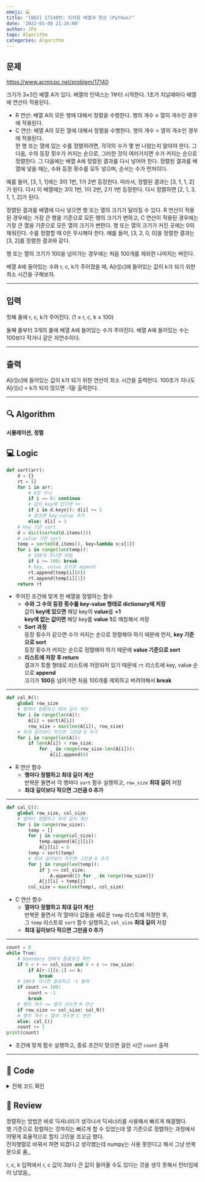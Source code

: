 ```yaml
---
emoji: 💻
title: "[BOJ] 17140번: 이차원 배열과 연산 (Python)"
date: '2022-01-08 21:16:00'
author: JFe
tags: Algorithm
categories: Algorithm
---
```


## 문제
https://www.acmicpc.net/problem/17140

크기가 3×3인 배열 A가 있다. 배열의 인덱스는 1부터 시작한다. 1초가 지날때마다 배열에 연산이 적용된다.  

- R 연산: 배열 A의 모든 행에 대해서 정렬을 수행한다. 행의 개수 ≥ 열의 개수인 경우에 적용된다.  
- C 연산: 배열 A의 모든 열에 대해서 정렬을 수행한다. 행의 개수 < 열의 개수인 경우에 적용된다.  
한 행 또는 열에 있는 수를 정렬하려면, 각각의 수가 몇 번 나왔는지 알아야 한다. 그 다음, 수의 등장 횟수가 커지는 순으로, 그러한 것이 여러가지면 수가 커지는 순으로 정렬한다. 그 다음에는 배열 A에 정렬된 결과를 다시 넣어야 한다. 정렬된 결과를 배열에 넣을 때는, 수와 등장 횟수를 모두 넣으며, 순서는 수가 먼저이다.  

예를 들어, [3, 1, 1]에는 3이 1번, 1가 2번 등장한다. 따라서, 정렬된 결과는 [3, 1, 1, 2]가 된다. 다시 이 배열에는 3이 1번, 1이 2번, 2가 1번 등장한다. 다시 정렬하면 [2, 1, 3, 1, 1, 2]가 된다.  

정렬된 결과를 배열에 다시 넣으면 행 또는 열의 크기가 달라질 수 있다. R 연산이 적용된 경우에는 가장 큰 행을 기준으로 모든 행의 크기가 변하고, C 연산이 적용된 경우에는 가장 큰 열을 기준으로 모든 열의 크기가 변한다. 행 또는 열의 크기가 커진 곳에는 0이 채워진다. 수를 정렬할 때 0은 무시해야 한다. 예를 들어, [3, 2, 0, 0]을 정렬한 결과는 [3, 2]를 정렬한 결과와 같다.  

행 또는 열의 크기가 100을 넘어가는 경우에는 처음 100개를 제외한 나머지는 버린다.  

배열 A에 들어있는 수와 r, c, k가 주어졌을 때, A[r][c]에 들어있는 값이 k가 되기 위한 최소 시간을 구해보자.  

---

## 입력  
첫째 줄에 r, c, k가 주어진다. (1 ≤ r, c, k ≤ 100)  

둘째 줄부터 3개의 줄에 배열 A에 들어있는 수가 주어진다. 배열 A에 들어있는 수는 100보다 작거나 같은 자연수이다.  

---

## 출력  
A[r][c]에 들어있는 값이 k가 되기 위한 연산의 최소 시간을 출력한다. 100초가 지나도 A[r][c] = k가 되지 않으면 -1을 출력한다.  

---

## 🔍 Algorithm
**시뮬레이션, 정렬**

## 💻 Logic

```Python
def sort(arr):
    d = {}
    rt = []
    for i in arr:
        # 0은 무시
        if i == 0: continue
        # 값이 key에 있으면 ++
        if i in d.keys(): d[i] += 1
        # 없으면 key-value 추가
        else: d[i] = 1
    # key 기준 sort
    d = dict(sorted(d.items()))
    # value 기준 sort
    temp = sorted(d.items(), key=lambda x:x[1])
    for i in range(len(temp)):
        # 100개 지나면 버림
        if i >= 100: break
        # key, value 순으로 append
        rt.append(temp[i][0])
        rt.append(temp[i][1])
    return rt
```

- 주어진 조건에 맞게 한 배열을 정렬하는 함수  
  - **수와 그 수의 등장 횟수를 key-value 형태로 dictionary에 저장**  
    값이 **key에 있으면** 해당 key의 **value**를 **+1**  
    **key에 없는 값이면** 해당 key를 **value** **1**로 매칭해서 저장  
  - **Sort 과정**  
    등장 횟수가 같으면 수가 커지는 순으로 정렬해야 하기 때문에 먼저, **key 기준으로 sort**  
    등장 횟수가 커지는 순으로 정렬해야 하기 때문에 **value 기준으로 sort**  
  - **리스트에 저장 후 return**  
    결과가 튜플 형태로 리스트에 저장되어 있기 때문에 `rt` 리스트에 key, value 순으로 **append**  
    크기가 **100**을 넘어가면 처음 100개를 제외하고 버려야해서 **break**  

---

```Python
def cal_R():
    global row_size
    # 행마다 정렬하고 최대 길이 계산
    for i in range(len(A)):
        A[i] = sort(A[i])
        row_size = max(len(A[i]), row_size)
    # 최대 길이보다 작으면 그만큼 0 추가
    for i in range(len(A)):
        if len(A[i]) < row_size:
            for _ in range(row_size-len(A[i])):
                A[i].append(0)
```

- R 연산 함수  
  - **행마다 정렬하고 최대 길이 계산**  
    반복문 돌면서 각 행마다 `sort` 함수 실행하고, `row_size` **최대 길이** 저장  
  - **최대 길이보다 작으면 그만큼 0 추가**  

---

```Python
def cal_C():
    global row_size, col_size
    # 열마다 정렬하고 최대 길이 계산
    for i in range(row_size):
        temp = []
        for j in range(col_size):
            temp.append(A[j][i])
            A[j][i] = 0
        temp = sort(temp)
        # 최대 길이보다 작으면 그만큼 0 추가
        for j in range(len(temp)):
            if j >= col_size:
                A.append([0 for _ in range(row_size)])
            A[j][i] = temp[j]
        col_size = max(len(temp), col_size)
```

- C 연산 함수  
  - **열마다 정렬하고 최대 길이 계산**  
    반복문 돌면서 각 열마다 값들을 새로운 `temp` 리스트에 저장한 후,  
    그 `temp` 리스트로 `sort` 함수 실행하고, `col_size` **최대 길이** 저장  
  - **최대 길이보다 작으면 그만큼 0 추가**  

---

```Python
count = 0
while True:
    # boundary 안에서 종료조건 확인
    if 0 < r <= col_size and 0 < c <= row_size:
        if A[r-1][c-1] == k: 
            break
    # 100초 지나면 종료하고 -1 출력
    if count >= 100:
        count = -1
        break
    # 행의 개수 >= 열의 개수면 R 연산
    if row_size <= col_size: cal_R()
    # 행의 개수 < 열의 개수면 C 연산
    else: cal_C()
    count += 1
print(count)
```

- 조건에 맞게 함수 실행하고, 종료 조건이 맞으면 걸린 시간 `count` 출력  

---

## 🧩 Code
<details><summary>전체 코드 확인</summary>

```Python
import sys
r, c, k = map(int, sys.stdin.readline().split())
A = [[int(x) for x in sys.stdin.readline().split()] for _ in range(3)]
row_size, col_size = 3, 3

def sort(arr):
    d = {}
    rt = []
    for i in arr:
        # 0은 무시
        if i == 0: continue
        # 값이 key에 있으면 ++
        if i in d.keys(): d[i] += 1
        # 없으면 key-value 추가
        else: d[i] = 1
    # key 기준 sort
    d = dict(sorted(d.items()))
    # value 기준 sort
    temp = sorted(d.items(), key=lambda x:x[1])
    for i in range(len(temp)):
        # 100개 지나면 버림
        if i >= 100: break
        # key, value 순으로 append
        rt.append(temp[i][0])
        rt.append(temp[i][1])
    return rt

def cal_R():
    global row_size
    # 행마다 정렬하고 최대 길이 계산
    for i in range(len(A)):
        A[i] = sort(A[i])
        row_size = max(len(A[i]), row_size)
    # 최대 길이보다 작으면 그만큼 0 추가
    for i in range(len(A)):
        if len(A[i]) < row_size:
            for _ in range(row_size-len(A[i])):
                A[i].append(0)

def cal_C():
    global row_size, col_size
    # 열마다 정렬하고 최대 길이 계산
    for i in range(row_size):
        temp = []
        for j in range(col_size):
            temp.append(A[j][i])
            A[j][i] = 0
        temp = sort(temp)
        # 최대 길이보다 작으면 그만큼 0 추가
        for j in range(len(temp)):
            if j >= col_size:
                A.append([0 for _ in range(row_size)])
            A[j][i] = temp[j]
        col_size = max(len(temp), col_size)

count = 0
while True:
    # boundary 안에서 종료조건 확인
    if 0 < r <= col_size and 0 < c <= row_size:
        if A[r-1][c-1] == k: 
            break
    # 100초 지나면 종료하고 -1 출력
    if count >= 100:
        count = -1
        break
    # 행의 개수 >= 열의 개수면 R 연산
    if row_size <= col_size: cal_R()
    # 행의 개수 < 열의 개수면 C 연산
    else: cal_C()
    count += 1
print(count)
```
</details>

## 📝 Review

정렬하는 방법은 바로 딕셔너리가 생각나서 딕셔너리를 사용해서 빠르게 해결했다.  
행 기준으로 정렬하는 것까지는 빠르게 할 수 있었는데 열 기준으로 정렬하는 과정에서 어떻게 효율적으로 할지 고민을 조오금 했다.  
전치행렬로 바꿔서 하면 되겠다고 생각했는데 numpy는 사용 못한다고 해서 그냥 반복문으로 품,,  

r, c, k 입력에서 r, c 값이 3보다 큰 값이 들어올 수도 있다는 것을 생각 못해서 런타임에러 났었음,,  


```toc
```